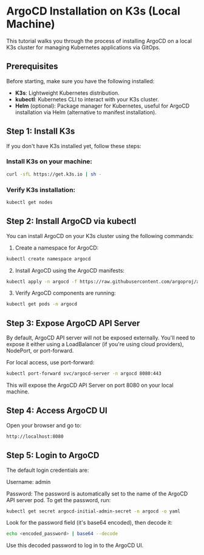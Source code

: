 # ArgoCD Installation on K3s (Local Machine)

This tutorial walks you through the process of installing ArgoCD on a local K3s cluster for managing Kubernetes applications via GitOps.

## Prerequisites

Before starting, make sure you have the following installed:

- **K3s**: Lightweight Kubernetes distribution.
- **kubectl**: Kubernetes CLI to interact with your K3s cluster.
- **Helm** (optional): Package manager for Kubernetes, useful for ArgoCD installation via Helm (alternative to manifest installation).

## Step 1: Install K3s

If you don't have K3s installed yet, follow these steps:

### Install K3s on your machine:

```bash
curl -sfL https://get.k3s.io | sh -
```
### Verify K3s installation:

```bash
kubectl get nodes
```

## Step 2: Install ArgoCD via kubectl
You can install ArgoCD on your K3s cluster using the following commands:
1. Create a namespace for ArgoCD:

```bash
kubectl create namespace argocd
```

2. Install ArgoCD using the ArgoCD manifests:

```bash
kubectl apply -n argocd -f https://raw.githubusercontent.com/argoproj/argo-cd/stable/manifests/install.yaml
```

3. Verify ArgoCD components are running:

```bash
kubectl get pods -n argocd
```

## Step 3: Expose ArgoCD API Server

By default, ArgoCD API server will not be exposed externally. You'll need to expose it either using a LoadBalancer (if you're using cloud providers), NodePort, or port-forward.

For local access, use port-forward:
```bash
kubectl port-forward svc/argocd-server -n argocd 8080:443
```
This will expose the ArgoCD API Server on port 8080 on your local machine.

## Step 4: Access ArgoCD UI
Open your browser and go to:
```bash
http://localhost:8080
```

## Step 5: Login to ArgoCD
The default login credentials are:

Username: admin

Password: The password is automatically set to the name of the ArgoCD API server pod. To get the password, run:
```bash
kubectl get secret argocd-initial-admin-secret -n argocd -o yaml
```
Look for the password field (it's base64 encoded), then decode it:
```bash
echo <encoded_password> | base64 --decode
```
Use this decoded password to log in to the ArgoCD UI.
